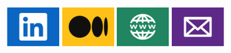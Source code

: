 <a href='https://www.linkedin.com/'><img src='assets/linkedin.svg' width='24%'/></a><a><img src='assets/none.png' width='1.33%'/></a><a href='https://medium.com/'><img src='assets/medium.svg' width='24%'/></a><a><img src='assets/none.png' width='1.33%'/></a><a href=''><img src='assets/website.svg' width='24%'/></a><a><img src='assets/none.png' width='1.33%'/></a><a href='mailto:anonymous@example.com'><img src='assets/email.svg' width='24%'/></a>